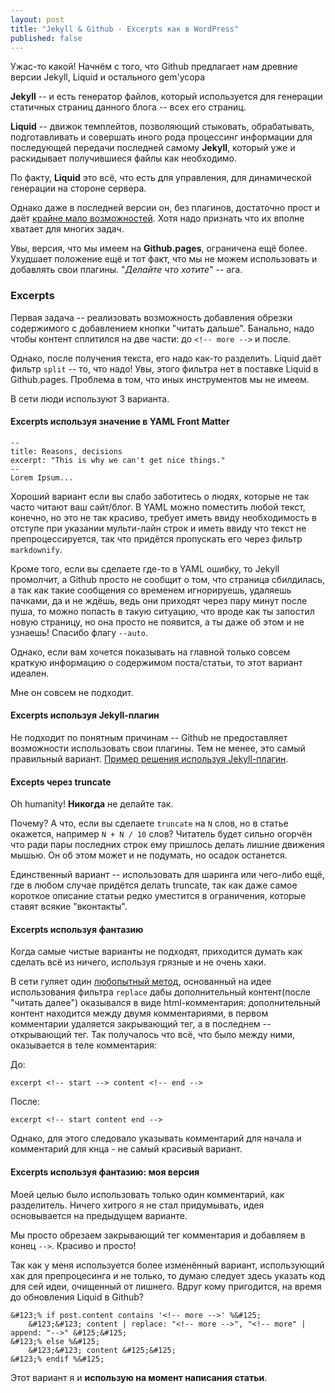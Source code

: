 ```yaml
---
layout: post
title: "Jekyll & Github - Excerpts как в WordPress"
published: false
---
```


Ужас-то какой!
Начнём с того, что Github предлагает нам древние версии Jekyll, Liquid и остального gem'усора

**Jekyll** -- и есть генератор файлов, который используется для генерации статичных страниц данного блога -- всех его страниц.

**Liquid** -- движок темплейтов, позволяющий стыковать, обрабатывать, подготавливать и совершать иного рода процессинг информации для последующей передачи последней самому **Jekyll**, который уже и раскидывает получившиеся файлы как необходимо.

<!-- more -->

По факту, **Liquid** это всё, что есть для управления, для динамической генерации на стороне сервера.

Однако даже в последней версии он, без плагинов, достаточно прост и даёт [крайне мало возможностей](https://github.com/shopify/liquid/wiki/liquid-for-designers). Хотя надо признать что их вполне хватает для многих задач.

Увы, версия, что мы имеем на **Github.pages**, ограничена ещё более. Ухудшает положение ещё и тот факт, что мы не можем использовать и добавлять свои плагины. "*Делайте что хотите*" -- ага.

### Excerpts
Первая задача -- реализовать возможность добавления обрезки содержимого с добавлением кнопки "читать дальше". Банально, надо чтобы контент сплитился на две части: до `<!-- more -->` и после.

Однако, после получения текста, его надо как-то разделить. Liquid даёт фильтр `split` -- то, что надо! Увы, этого фильтра нет в поставке Liquid в Github.pages. Проблема в том, что иных инструментов мы не имеем.

В сети люди используют 3 варианта.

#### Excerpts используя значение в **YAML Front Matter**

    --
    title: Reasons, decisions
    excerpt: "This is why we can't get nice things."
    --
    Lorem Ipsum...

Хороший вариант если вы слабо заботитесь о людях, которые не так часто читают ваш сайт/блог. В YAML можно поместить любой текст, конечно, но это не так красиво, требует иметь ввиду необходимость в отступе при указании мульти-лайн строк и иметь ввиду что текст не препроцессируется, так что придётся пропускать его через фильтр `markdownify`.

Кроме того, если вы сделаете где-то в YAML ошибку, то Jekyll промолчит, а Github просто не сообщит о том, что страница сбилдилась, а так как такие сообщения со временем игнорируешь, удаляешь пачками, да и не ждёшь, ведь они приходят через пару минут после пуша, то можно попасть в такую ситуацию, что вроде как ты запостил новую страницу, но она просто не появится, а ты даже об этом и не узнаешь! Спасибо флагу `--auto`.

Однако, если вам хочется показывать на главной только совсем краткую информацию о содержимом поста/статьи, то этот вариант идеален.

Мне он совсем не подходит.

#### Excerpts используя Jekyll-плагин
Не подходит по понятным причинам -- Github не предоставляет возможности использовать свои плагины. Тем не менее, это самый правильный вариант.
[Пример решения используя Jekyll-плагин](http://www.jacquesf.com/2011/03/creating-excerpts-in-jekyll-with-wordpress-style-more-html-comments/).

#### Excepts через truncate
Oh humanity! **Никогда** не делайте так.

Почему? А что, если вы сделаете `truncate` на `N` слов, но в статье окажется, например `N + N / 10` слов? Читатель будет сильно огорчён что ради пары последних строк ему пришлось делать лишние движения мышью. Он об этом может и не подумать, но осадок останется.

Единственный вариант -- использовать для шаринга или чего-либо ещё, где в любом случае придётся делать truncate, так как даже самое короткое описание статьи редко уместится в ограничения, которые ставят всякие "вконтакты".

#### Excerpts используя фантазию
Когда самые чистые варианты не подходят, приходится думать как сделать всё из ничего, используя грязные и не очень хаки.

В сети гуляет один [любопытный метод](http://kaspa.rs/2011/04/jekyll-hacks-html-excerpts/), основанный на идее использования фильтра `replace` дабы дополнительный контент(после "читать далее") оказывался в виде html-комментария: дополнительный контент находится между двумя комментариями, в первом комментарии удаляется закрывающий тег, а в последнем -- открывающий тег. Так получалось что всё, что было между ними, оказывается в теле комментария:

До:

	excerpt <!-- start --> content <!-- end -->

После:

	excerpt <!-- start content end -->

Однако, для этого следовало указывать комментарий для начала и комментарий для кнца - не самый красивый вариант.

#### Excerpts используя фантазию: моя версия
Моей целью было использовать только один комментарий, как разделитель. Ничего хитрого я не стал придумывать, идея основывается на предыдущем варианте.

Мы просто обрезаем закрывающий тег комментария и добавляем в конец `-->`. Красиво и просто!

Так как у меня используется более изменённый вариант, использующий хак для препроцесинга и не только, то думаю следует здесь указать код для сей идеи, очищенный от лишнего. Вдруг кому пригодится, на время до обновления Liquid в Github?

    &#123;% if post.content contains '<!-- more -->' %&#125;
        &#123;&#123; content | replace: "<!-- more -->", "<!-- more" | append: "-->" &#125;&#125;
    &#123;% else %&#125;
        &#123;&#123; content &#125;&#125;
    &#123;% endif %&#125;


Этот вариант я и **использую на момент написания статьи**.